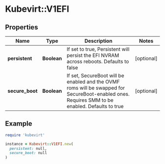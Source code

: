 # Kubevirt::V1EFI

## Properties

| Name | Type | Description | Notes |
| ---- | ---- | ----------- | ----- |
| **persistent** | **Boolean** | If set to true, Persistent will persist the EFI NVRAM across reboots. Defaults to false | [optional] |
| **secure_boot** | **Boolean** | If set, SecureBoot will be enabled and the OVMF roms will be swapped for SecureBoot-enabled ones. Requires SMM to be enabled. Defaults to true | [optional] |

## Example

```ruby
require 'kubevirt'

instance = Kubevirt::V1EFI.new(
  persistent: null,
  secure_boot: null
)
```

